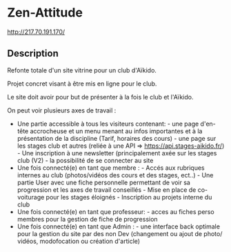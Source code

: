 # Zen-Attitude
http://217.70.191.170/

## Description

Refonte totale d'un site vitrine pour un club d'Aïkido.

Projet concret visant à être mis en ligne pour le club.

Le site doit avoir pour but de présenter à la fois le club et l'Aïkido.

On peut voir plusieurs axes de travail :
- Une partie accessible à tous les visiteurs contenant:
        - une page d'en-tête accrocheuse et un menu menant au infos importantes et à la présentation de la discipline (Tarif, horaires des cours)
        - une page sur les stages club et autres (reliée à une API => https://api.stages-aikido.fr/)
        - Une inscription à une newsletter (principalement axée sur les stages club (V2)
        - la possibilité de se connecter au site
- Une fois connecté(e) en tant que membre :
        - Accés aux rubriques internes au club (photos/vidéos des cours et des stages, ect..)
        - Une partie User avec une fiche personnelle permettant de voir sa progression et les axes de travail conseillés
        - Mise en place de co-voiturage pour les stages éloignés
        - Inscription au projets interne du club
- Une fois connecté(e) en tant que professeur:
        - acces au fiches perso membres pour la gestion de fiche de progression
- Une fois connecté(e) en tant que Admin :
        - une interface back optimale pour la gestion du site par des non Dev (changement ou ajout de photo/ vidéos, modofocation ou création d'article)



